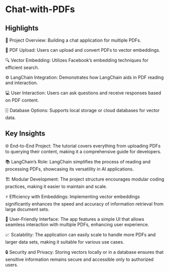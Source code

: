 # Chat-with-PDFs

## Highlights
🔄 Project Overview: Building a chat application for multiple PDFs.

📄 PDF Upload: Users can upload and convert PDFs to vector embeddings.

🔍 Vector Embedding: Utilizes Facebook’s embedding techniques for efficient search.

⚙️ LangChain Integration: Demonstrates how LangChain aids in PDF reading and interaction.

💻 User Interaction: Users can ask questions and receive responses based on PDF content.

🗄️ Database Options: Supports local storage or cloud databases for vector data.

## Key Insights
🌐 End-to-End Project: The tutorial covers everything from uploading PDFs to querying their content, making it a comprehensive guide for developers.

📚 LangChain’s Role: LangChain simplifies the process of reading and processing PDFs, showcasing its versatility in AI applications.

🏗️ Modular Development: The project structure encourages modular coding practices, making it easier to maintain and scale.

⚡ Efficiency with Embeddings: Implementing vector embeddings significantly enhances the speed and accuracy of information retrieval from large document sets.

🔄 User-Friendly Interface: The app features a simple UI that allows seamless interaction with multiple PDFs, enhancing user experience.

📈 Scalability: The application can easily scale to handle more PDFs and larger data sets, making it suitable for various use cases.

🔒 Security and Privacy: Storing vectors locally or in a database ensures that sensitive information remains secure and accessible only to authorized users.

